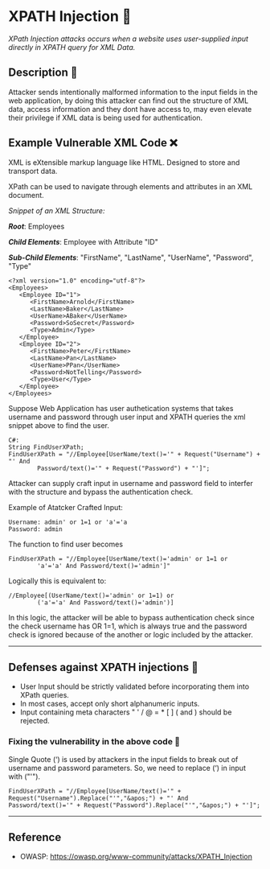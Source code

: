 # **XPATH Injection** 💉

  _XPath Injection attacks occurs when a website uses user-supplied input directly in XPATH query for XML Data._ 

## Description 📖
  Attacker sends intentionally malformed information to the input fields in the web application, by doing this attacker can find out the structure of XML data, access information and they dont have access to, may even elevate their privilege if XML data is being used for authentication.
  
## Example Vulnerable XML Code ❌

XML is eXtensible markup language like HTML. Designed to store and transport data. 

XPath can be used to navigate through elements and attributes in an XML document.

_Snippet of an XML Structure:_
 
  ***Root***: Employees
  
  ***Child Elements***: Employee with Attribute "ID"
  
  ***Sub-Child Elements***: "FirstName", "LastName", "UserName", "Password", "Type"
  
```
<?xml version="1.0" encoding="utf-8"?>
<Employees>
   <Employee ID="1">
      <FirstName>Arnold</FirstName>
      <LastName>Baker</LastName>
      <UserName>ABaker</UserName>
      <Password>SoSecret</Password>
      <Type>Admin</Type>
   </Employee>
   <Employee ID="2">
      <FirstName>Peter</FirstName>
      <LastName>Pan</LastName>
      <UserName>PPan</UserName>
      <Password>NotTelling</Password>
      <Type>User</Type>
   </Employee>
</Employees>
```

Suppose Web Application has user authetication systems that takes username and password through user input and XPATH queries the xml snippet above to find the user.

```
C#:
String FindUserXPath;
FindUserXPath = "//Employee[UserName/text()='" + Request("Username") + "' And
        Password/text()='" + Request("Password") + "']";
```

Attacker can supply craft input in username and password field to interfer with the structure and bypass the authentication check.

Example of Atatcker Crafted Input:

```
Username: admin' or 1=1 or 'a'='a
Password: admin
```

The function to find user becomes

```
FindUserXPath = "//Employee[UserName/text()='admin' or 1=1 or
        'a'='a' And Password/text()='admin']"
```

Logically this is equivalent to:

```
//Employee[(UserName/text()='admin' or 1=1) or
        ('a'='a' And Password/text()='admin')]
```

In this logic, the attacker will be able to bypass authentication check since the check username has OR 1=1, which is always true and the password check is ignored because of the another or logic included by the attacker.

---

## Defenses against XPATH injections 🦾

  - User Input should be strictly validated before incorporating them into XPath queries.
  - In most cases, accept only short alphanumeric inputs.
  - Input containing meta characters " ' / @ = * [ ] ( and ) should be rejected.

  ### Fixing the vulnerability in the above code 🔨

  Single Quote  (‘) is used by attackers in the input fields to break out of username and password parameters. 
  So, we need to replace (‘) in input with ("'").

  ```
  FindUserXPath = "//Employee[UserName/text()='" + Request("Username").Replace("'","&apos;") + "' And
  Password/text()='" + Request("Password").Replace("'","&apos;") + "']";
  ```
---

## Reference
- OWASP:  https://owasp.org/www-community/attacks/XPATH_Injection
